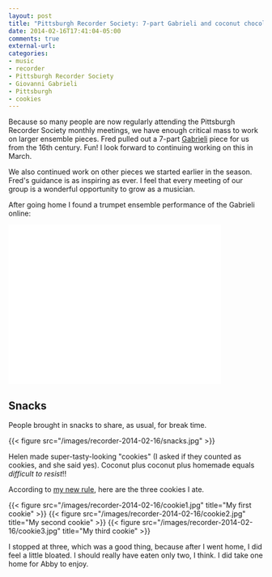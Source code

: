 ```yaml
---
layout: post
title: "Pittsburgh Recorder Society: 7-part Gabrieli and coconut chocolate cookies"
date: 2014-02-16T17:41:04-05:00
comments: true
external-url:
categories:
- music
- recorder
- Pittsburgh Recorder Society
- Giovanni Gabrieli
- Pittsburgh
- cookies
---
```

Because so many people are now regularly attending the Pittsburgh Recorder Society monthly meetings, we have enough critical mass to work on larger ensemble pieces. Fred pulled out a 7-part [Gabrieli](http://en.wikipedia.org/wiki/Giovanni_Gabrieli) piece for us from the 16th century. Fun! I look forward to continuing working on this in March.

We also continued work on other pieces we started earlier in the season. Fred's guidance is as inspiring as ever. I feel that every meeting of our group is a wonderful opportunity to grow as a musician.

After going home I found a trumpet ensemble performance of the Gabrieli online:

<iframe width="420" height="315" src="//www.youtube.com/embed/PlfvhJPNuTE" frameborder="0" allowfullscreen></iframe>

## Snacks

People brought in snacks to share, as usual, for break time.

{{< figure src="/images/recorder-2014-02-16/snacks.jpg" >}}

Helen made super-tasty-looking "cookies" (I asked if they counted as cookies, and she said yes). Coconut plus coconut plus homemade equals *difficult to resist*!!

According to [my new rule](/blog/2014/01/16/a-system-for-quitting-eating-cookies/), here are the three cookies I ate.

{{< figure src="/images/recorder-2014-02-16/cookie1.jpg" title="My first cookie" >}}
{{< figure src="/images/recorder-2014-02-16/cookie2.jpg" title="My second cookie" >}}
{{< figure src="/images/recorder-2014-02-16/cookie3.jpg" title="My third cookie" >}}

I stopped at three, which was a good thing, because after I went home, I did feel a little bloated. I should really have eaten only two, I think. I did take one home for Abby to enjoy.
